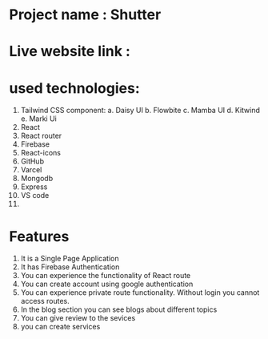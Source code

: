# Project name : Shutter

# Live website link :

# used technologies:

1. Tailwind CSS component:
   a. Daisy UI
   b. Flowbite
   c. Mamba UI
   d. Kitwind
   e. Marki Ui
2. React
3. React router
4. Firebase
5. React-icons
6. GitHub
7. Varcel
8. Mongodb
9. Express
10. VS code
11.

# Features

1. It is a Single Page Application
2. It has Firebase Authentication
3. You can experience the functionality of React route
4. You can create account using google authentication
5. You can experience private route functionality. Without login you cannot access routes.
6. In the blog section you can see blogs about different topics
7. You can give review to the sevices
8. you can create services
